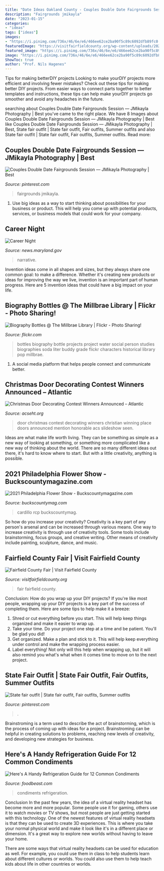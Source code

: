 ```yaml
---
title: "Date Ideas Oakland County - Couples Double Date Fairgrounds Session — Jmikayla Photography"
description: "Fairgrounds jmikayla"
date: "2023-01-15"
categories:
- "ideas"
tags: ["ideas"]
images:
- "https://i.pinimg.com/736x/46/6e/e6/466ee62ce2ba90f5c89c6092dfb89fc0.jpg"
featuredImage: "https://visitfairfieldcounty.org/wp-content/uploads/2020/06/D2X4299.jpg"
featured_image: "https://i.pinimg.com/736x/46/6e/e6/466ee62ce2ba90f5c89c6092dfb89fc0.jpg"
image: "https://i.pinimg.com/736x/46/6e/e6/466ee62ce2ba90f5c89c6092dfb89fc0.jpg"
ShowToc: true
author: "Prof. Nils Hagenes"
---
```



Tips for making betterDIY projects
Looking to make yourDIY projects more efficient and involving fewer mistakes? Check out these tips for making better DIY projects. From easier ways to connect parts together to better templates and instructions, these tips can help make yourDIY projects go smoother and avoid any headaches in the future.

	

		
searching about Couples Double Date Fairgrounds Session — JMikayla Photography | Best you've came to the right place. We have 8 Images about Couples Double Date Fairgrounds Session — JMikayla Photography | Best like Couples Double Date Fairgrounds Session — JMikayla Photography | Best, State fair outfit | State fair outfit, Fair outfits, Summer outfits and also State fair outfit | State fair outfit, Fair outfits, Summer outfits. Read more:
		
    
## Couples Double Date Fairgrounds Session — JMikayla Photography | Best

<img loading=lazy src="https://i.pinimg.com/736x/46/6e/e6/466ee62ce2ba90f5c89c6092dfb89fc0.jpg" onerror="this.onerror=null;this.src='https://tse3.mm.bing.net/th?id=OIP.8NrrJEfKLX-480Qj2QMPPgHaLO&amp;pid=15.1';" alt="Couples Double Date Fairgrounds Session — JMikayla Photography | Best">

_Source: pinterest.com_

>fairgrounds jmikayla. 

	

1. Use big ideas as a way to start thinking about possibilities for your business or product. This will help you come up with potential products, services, or business models that could work for your company. 

    
## Career Night

<img loading=lazy src="https://news.maryland.gov/msp/wp-content/uploads/sites/13/2019/09/2019-Career-Night-768x1144.jpg" onerror="this.onerror=null;this.src='https://tse4.mm.bing.net/th?id=OIP.2tew4TYFxRyShPz7MOxAsAHaLC&amp;pid=15.1';" alt="Career Night">

_Source: news.maryland.gov_

>narrative. 

	

Invention ideas come in all shapes and sizes, but they always share one common goal: to make a difference. Whether it's creating new products or ideas for improving the way we live, invention is an important part of human progress. Here are 5 invention ideas that could have a big impact on your life.

    
## Biography Bottles @ The Millbrae Library | Flickr - Photo Sharing!

<img loading=lazy src="http://farm3.staticflickr.com/2771/4390976720_43a678ddf4_z.jpg" onerror="this.onerror=null;this.src='https://tse2.mm.bing.net/th?id=OIP.exbL-ENNxfvRwC39n0InCQHaJ4&amp;pid=15.1';" alt="Biography Bottles @ The Millbrae Library | Flickr - Photo Sharing!">

_Source: flickr.com_

>bottles biography bottle projects project water social person studies biographies soda liter buddy grade flickr characters historical library pop millbrae. 

	

1. A social media platform that helps people connect and communicate better.

    
## Christmas Door Decorating Contest Winners Announced – Atlantic

<img loading=lazy src="https://acseht.org/wp-content/uploads/2018/12/Thank-You-God-for-the-Eternal-Gifts-you-Give-Atlantic-Christian-School-2018-Christmas-Door-Decorating-Contest-4x6.jpg" onerror="this.onerror=null;this.src='https://tse2.mm.bing.net/th?id=OIP.hqvaVaQ7ZQJyJ8UUWKqilAHaLH&amp;pid=15.1';" alt="Christmas Door Decorating Contest Winners Announced – Atlantic">

_Source: acseht.org_

>door christmas contest decorating winners christian winning place doors announced mention honorable acs slideshow seen. 

	

Ideas are what make life worth living. They can be something as simple as a new way of looking at something, or something more complicated like a new way of thinking about the world. There are so many different ideas out there, it's hard to know where to start. But with a little creativity, anything is possible.

    
## 2021 Philadelphia Flower Show - Buckscountymagazine.com

<img loading=lazy src="https://buckscountymag.com/downloads/3868/download/RCP_201118_4871.jpg?cb=83cced134478ffedd3edf9daa5c28cf0&amp;w=1200" onerror="this.onerror=null;this.src='https://tse4.mm.bing.net/th?id=OIP.2RIFofPv3VALZnvAElJY0wHaLG&amp;pid=15.1';" alt="2021 Philadelphia Flower Show - Buckscountymagazine.com">

_Source: buckscountymag.com_

>cardillo rcp buckscountymag. 

	

So how do you increase your creativity?
Creativity is a key part of any person's arsenal and can be increased through various means. One way to increase creativity is through use of creativity tools. Some tools include brainstorming, focus groups, and creative writing. Other means of creativity include painting, sculpture, dance, and music.

    
## Fairfield County Fair | Visit Fairfield County

<img loading=lazy src="https://visitfairfieldcounty.org/wp-content/uploads/2020/06/D2X4299.jpg" onerror="this.onerror=null;this.src='https://tse1.mm.bing.net/th?id=OIP.cBAnVvgGz_OvpHsDK-8LvAHaE6&amp;pid=15.1';" alt="Fairfield County Fair | Visit Fairfield County">

_Source: visitfairfieldcounty.org_

>fair fairfield county. 

	

Conclusion: How do you wrap up your DIY projects?
If you're like most people, wrapping up your DIY projects is a key part of the success of completing them. Here are some tips to help make it a breeze:
1) Shred or cut everything before you start. This will help keep things organized and make it easier to wrap up.
2) Take your time. Do your project one step at a time and be patient. You'll be glad you did!
3) Get organized. Make a plan and stick to it. This will help keep everything under control and make the wrapping process easier.
4) Label everything! Not only will this help when wrapping up, but it will also remind you what's what when it comes time to move on to the next project.

    
## State Fair Outfit | State Fair Outfit, Fair Outfits, Summer Outfits

<img loading=lazy src="https://i.pinimg.com/originals/d5/11/e5/d511e5f304d29737d71d50d1de93ff97.jpg" onerror="this.onerror=null;this.src='https://tse2.mm.bing.net/th?id=OIP.-oGyGcGnWuMRK6x5Lqkj0wHaJ4&amp;pid=15.1';" alt="State fair outfit | State fair outfit, Fair outfits, Summer outfits">

_Source: pinterest.com_

>. 

	

Brainstroming is a term used to describe the act of brainstorming, which is the process of coming up with ideas for a project. Brainstroming can be helpful in creating solutions to problems, reaching new levels of creativity, and developing new strategies for business.

    
## Here&#039;s A Handy Refrigeration Guide For 12 Common Condiments

<img loading=lazy src="https://cdn.foodbeast.com/content/uploads/2016/10/Inside-Fridge.jpg" onerror="this.onerror=null;this.src='https://tse1.mm.bing.net/th?id=OIP.lZ621rhzet1D5JojSTTiNQHaFj&amp;pid=15.1';" alt="Here&#039;s A Handy Refrigeration Guide for 12 Common Condiments">

_Source: foodbeast.com_

>condiments refrigeration. 

	

Conclusion
In the past few years, the idea of a virtual reality headset has become more and more popular. Some people use it for gaming, others use it to watch movies or TV shows, but most people are just getting started with this technology. 
One of the newest features of virtual reality headsets is that they can be used to create 3D experiences. This is where you take your normal physical world and make it look like it's in a different place or dimension. It's a great way to explore new worlds without having to leave your home. 

There are some ways that virtual reality headsets can be used for education as well. For example, you could use them in class to help students learn about different cultures or worlds. You could also use them to help teach kids about life in other countries or worlds.

